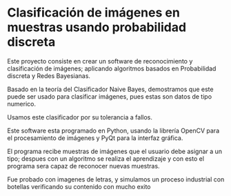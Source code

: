 # Clasificación de imágenes en muestras usando probabilidad discreta
Este proyecto consiste en crear un software de reconocimiento y clasificación de imágenes; aplicando algoritmos basados en Probabilidad discreta y Redes Bayesianas.

Basado en la teoría del Clasificador Naive Bayes, demostramos que este puede ser usado para clasificar imágenes, pues estas son datos de tipo numerico.

Usamos este clasificador por su tolerancia a fallos.

Este software esta programado en Python, usando la librería OpenCV para el procesamiento de imágenes y PyQt para la interfaz gráfica.

El programa recibe muestras de imágenes que el usuario debe asignar a un tipo; despues con un algoritmo se realiza el aprendizaje y con esto el programa sera capaz de reconocer nuevas muestras.

Fue probado con imagenes de letras, y simulamos un proceso industrial con botellas verificando su contenido con mucho exito
